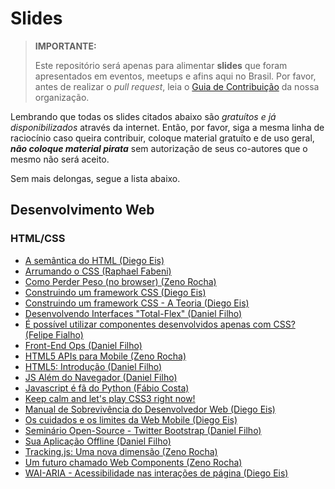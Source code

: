 # Slides

> **IMPORTANTE:**
> 
> Este repositório será apenas para alimentar **slides** que foram apresentados em eventos, meetups e afins aqui no Brasil. Por favor, antes de realizar o _pull request_, leia o [Guia de Contribuição](https://github.com/cerebrobr/cerebro/blob/master/README.md#como-contribuir) da nossa organização.

Lembrando que todas os slides citados abaixo são *gratuítos e já disponibilizados* através da internet. Então, por favor, siga a mesma linha de raciocínio caso queira contribuir, coloque material gratuíto e de uso geral, ***não coloque material pirata*** sem autorização de seus co-autores que o mesmo não será aceito.

Sem mais delongas, segue a lista abaixo.

## Desenvolvimento Web

### HTML/CSS

* [A semântica do HTML (Diego Eis)](https://speakerdeck.com/diegoeis/a-semantica-do-html)
* [Arrumando o CSS (Raphael Fabeni)](https://speakerdeck.com/raphaelfabeni/arrumando-o-css)
* [Como Perder Peso (no browser) (Zeno Rocha)](https://speakerdeck.com/zenorocha/como-perder-peso-no-browser)
* [Construindo um framework CSS (Diego Eis)](https://speakerdeck.com/diegoeis/construindo-um-framework-css)
* [Construindo um framework CSS - A Teoria (Diego Eis)](https://speakerdeck.com/diegoeis/construindo-um-framework-css-a-teoria)
* [Desenvolvendo Interfaces "Total-Flex" (Daniel Filho)](https://speakerdeck.com/danielfilho/desenvolvendo-interfaces-total-flex)
* [É possível utilizar componentes desenvolvidos apenas com CSS? (Felipe Fialho)](http://www.felipefialho.com/talk-css-components-14-08-08/)
* [Front-End Ops (Daniel Filho)](https://speakerdeck.com/danielfilho/front-end-ops)
* [HTML5 APIs para Mobile (Zeno Rocha)](https://speakerdeck.com/zenorocha/html5-apis-para-mobile)
* [HTML5: Introdução (Daniel Filho)](https://speakerdeck.com/danielfilho/html5-introducao)
* [JS Além do Navegador (Daniel Filho)](https://speakerdeck.com/danielfilho/js-alem-do-navegador)
* [Javascript é fã do Python (Fábio Costa)](http://www.slideshare.net/fabiomirandacosta/javascript-eh-fadopython)
* [Keep calm and let's play CSS3 right now!](https://speakerdeck.com/raphaelfabeni/keep-calm-and-lets-play-css3)
* [Manual de Sobrevivência do Desenvolvedor Web (Diego Eis)](https://speakerdeck.com/diegoeis/manual-de-sobrevivencia-do-desenvolvedor-web)
* [Os cuidados e os limites da Web Mobile (Diego Eis)](https://speakerdeck.com/diegoeis/os-cuidados-e-os-limites-da-web-mobile)
* [Seminário Open-Source - Twitter Bootstrap (Daniel Filho)](https://speakerdeck.com/danielfilho/seminario-open-source-twitter-bootstrap)
* [Sua Aplicação Offline (Daniel Filho)](https://speakerdeck.com/danielfilho/sua-aplicacao-offline)
* [Tracking.js: Uma nova dimensão (Zeno Rocha)](https://speakerdeck.com/zenorocha/tracking-dot-js-uma-nova-dimensao)
* [Um futuro chamado Web Components (Zeno Rocha)](https://speakerdeck.com/zenorocha/um-futuro-chamado-web-components)
* [ WAI-ARIA - Acessibilidade nas interações de página (Diego Eis)](https://speakerdeck.com/diegoeis/wai-aria-acessibilidade-nas-interacoes-de-pagina)


